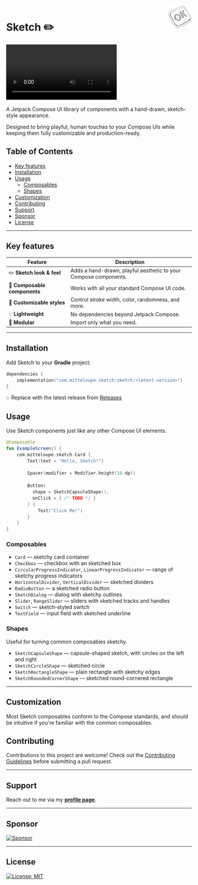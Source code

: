 <img src="./assets/sketch-icon.png" alt="Sketch logo" title="Sketch" align="right" width="64" height="64" />

# Sketch ✏️

![Preview](./assets/recording.mp4)

A Jetpack Compose UI library of components with a hand-drawn, sketch-style appearance.

Designed to bring playful, human touches to your Compose UIs while keeping them fully customizable and production-ready.

## Table of Contents

- [Key features](#key-features)
- [Installation](#installation)
- [Usage](#usage)
    - [Composables](#composables)
    - [Shapes](#shapes)
- [Customization](#customization)
- [Contributing](#contributing)
- [Support](#support)
- [Sponsor](#sponsor)
- [License](#license)

---

## Key features

| Feature | Description |
|----------|--------------|
| ✏️ **Sketch look & feel** | Adds a hand-drawn, playful aesthetic to your Compose components. |
| 🧩 **Composable components** | Works with all your standard Compose UI code. |
| 🎨 **Customizable styles** | Control stroke width, color, randomness, and more. |
| 💡 **Lightweight** | No dependencies beyond Jetpack Compose. |
| 🧱 **Modular** | Import only what you need. |

---

## Installation

Add Sketch to your **Gradle** project:

```kotlin
dependencies {
    implementation("com.mitteloupe.sketch:sketch:<latest-version>")
}
```
💡 Replace <latest-version> with the latest release from [Releases](https://github.com/EranBoudjnah/sketch/releases)

## Usage

Use Sketch components just like any other Compose UI elements.

```kotlin
@Composable
fun ExampleScreen() {
    com.mitteloupe.sketch.Card {
        Text(text = "Hello, Sketch!")

        Spacer(modifier = Modifier.height(16.dp))

        Button(
          shape = SketchCapsuleShape(),
          onClick = { /* TODO */ }
        ) {
            Text("Click Me!")
        }
    }
}
```

### Composables

- `Card` — sketchy card container
- `Checkbox` — checkbox with an sketched box
- `CircularProgressIndicator`, `LinearProgressIndicator` — range of sketchy progress indicators
- `HorizontalDivider`, `VerticalDivider` — sketched dividers
- `RadioButton` — a sketched radio button
- `SketchDialog` — dialog with sketchy outlines
- `Slider`, `RangeSlider` — sliders with sketched tracks and handles
- `Switch` — sketch-styled switch
- `TextField` — input field with sketched underline

### Shapes

Useful for turning common composables sketchy.

- `SketchCapsuleShape` — capsule-shaped sketch, with circles on the left and right
- `SketchCircleShape` — sketched circle
- `SketchRectangleShape` — plain rectangle with sketchy edges
- `SketchRoundedCornerShape` — sketched round-cornered rectangle

---

## Customization

Most Sketch composables conform to the Compose standards, and should be intuitive if you're familiar with the common composables.

## Contributing

Contributions to this project are welcome!
Check out the [Contributing Guidelines](https://github.com/EranBoudjnah/sketch/blob/main/.github/CONTRIBUTING.md) before submitting a pull request.

---

## Support

Reach out to me via my **[profile page](https://github.com/EranBoudjnah)**.

---

## Sponsor

[![Sponsor](https://img.shields.io/badge/Sponsor-%E2%99%A5-lightgrey?style=flat&logo=githubsponsors)](https://github.com/sponsors/EranBoudjnah)

---

## License

[![License: MIT](https://img.shields.io/badge/License-MIT-lightgrey.svg)](https://www.tldrlegal.com/license/mit-license)
